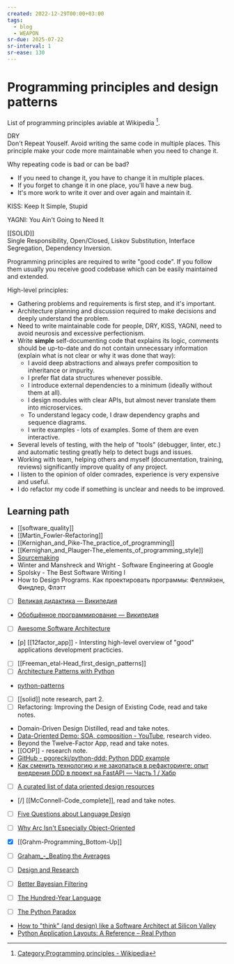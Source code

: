 ```yaml
---
created: 2022-12-29T00:00+03:00
tags:
  - blog
  - WEAPON
sr-due: 2025-07-22
sr-interval: 1
sr-ease: 130
---
```


# Programming principles and design patterns

List of programming principles aviable at Wikipedia [^1].

DRY
<br class="f">
Don't Repeat Youself. Avoid writing the same code in multiple places. This principle make your code more maintainable when you need to change it.

Why repeating code is bad or can be bad?
<br class="f">
- If you need to change it, you have to change it in multiple places.
- If you forget to change it in one place, you'll have a new bug.
- It's more work to write it over and over again and maintain it. <!--SR:!2025-08-01,1,130-->

KISS:<wbr class="f"> Keep It Simple, Stupid

YAGNI:<wbr class="f"> You Ain't Going to Need It

[[SOLID]]
<br class="f">
Single Responsibility, Open/Closed, Liskov Substitution, Interface Segregation, Dependency Inversion.

Programming principles are required to write "good code". If you follow them usually you receive good codebase which can be easily maintained and extended.

High-level principles:

- Gathering problems and requirements is first step, and it's important.
- Architecture planning and discussion required to make decisions and deeply understand the problem.
- Need to write maintainable code for people, DRY, KISS, YAGNI, need to avoid neurosis and excessive perfectionism.
- Write **simple** self-documenting code that explains its logic, comments should be up-to-date and do not contain unnecessary information (explain what is not clear or why it was done that way):
  - I avoid deep abstractions and always prefer composition to inheritance or impurity.
  - I prefer flat data structures whenever possible.
  - I introduce external dependencies to a minimum (ideally without them at all).
  - I design modules with clear APIs, but almost never translate them into microservices.
  - To understand legacy code, I draw dependency graphs and sequence diagrams.
  - I write examples - lots of examples. Some of them are even interactive.
- Several levels of testing, with the help of "tools" (debugger, linter, etc.) and automatic testing greatly help to detect bugs and issues.
- Working with team, helping others and myself (documentation, training, reviews) significantly improve quality of any project.
- I listen to the opinion of older comrades, experience is very expensive and useful.
- I do refactor my code if something is unclear and needs to be improved.

## Learning path

- [[software_quality]]
- [[Martin_Fowler-Refactoring]]
- [[Kernighan_and_Pike-The_practice_of_programming]]
- [[Kernighan_and_Plauger-The_elements_of_programming_style]]
- [Sourcemaking](https://sourcemaking.com/)
- Winter and Manshreck and Wright - Software Engineering at Google
- Spolsky - The Best Software Writing I
- How to Design Programs. Как проектировать программы: Фелляйзен, Финдлер, Флэтт
- [ ] [Великая дидактика — Википедия](https://ru.wikipedia.org/wiki/%D0%92%D0%B5%D0%BB%D0%B8%D0%BA%D0%B0%D1%8F_%D0%B4%D0%B8%D0%B4%D0%B0%D0%BA%D1%82%D0%B8%D0%BA%D0%B0)
- [Обобщённое программирование — Википедия](https://ru.wikipedia.org/wiki/%D0%9E%D0%B1%D0%BE%D0%B1%D1%89%D1%91%D0%BD%D0%BD%D0%BE%D0%B5_%D0%BF%D1%80%D0%BE%D0%B3%D1%80%D0%B0%D0%BC%D0%BC%D0%B8%D1%80%D0%BE%D0%B2%D0%B0%D0%BD%D0%B8%D0%B5)
- [ ] [Awesome Software Architecture](https://awesome-architecture.com/)
- [p] [[12factor_app]] - Intersting high-level overview of "good" applications development practicies.
- [ ] [[Freeman_etal-Head_first_design_patterns]]
- [ ] [Architecture Patterns with Python](https://www.cosmicpython.com/book/preface.html)
- [python-patterns](https://github.com/faif/python-patterns)
- [ ] [[solid]] note research, part 2.
- [ ] Refactoring: Improving the Design of Existing Code, read and take notes.
- Domain-Driven Design Distilled, read and take notes.
- [Data-Oriented Demo: SOA, composition - YouTube](https://www.youtube.com/watch?v=ZHqFrNyLlpA), research video.
- Beyond the Twelve-Factor App, read and take notes.
- [[OOP]] - research note.
- [GitHub - pgorecki/python-ddd: Python DDD example](https://github.com/pgorecki/python-ddd)
- [Как сменить технологию и не закопаться в рефакторинге: опыт внедрения DDD в проект на FastAPI — Часть 1 / Хабр](https://habr.com/ru/articles/833720/)
- [ ] [A curated list of data oriented design resources](https://github.com/dbartolini/data-oriented-design)
- [/] [[McConnell-Code_complete]], read and take notes.
- [ ] [Five Questions about Language Design](https://paulgraham.com/langdes.html)
- [ ] [Why Arc Isn't Especially Object-Oriented](https://paulgraham.com/noop.html)

- [x] [[Grahm-Programming_Bottom-Up]]
- [ ] [Graham_-_Beating the Averages](https://paulgraham.com/avg.html)
- [ ] [Design and Research](https://paulgraham.com/desres.html)
- [ ] [Better Bayesian Filtering](https://paulgraham.com/better.html)
- [ ] [The Hundred-Year Language](https://paulgraham.com/hundred.html)
- [ ] [The Python Paradox](https://paulgraham.com/pypar.html)
- [How to "think" (and design) like a Software Architect at Silicon Valley](https://www.youtube.com/watch?v=mCM6QVHD08c)
- [Python Application Layouts: A Reference – Real Python](https://realpython.com/python-application-layouts/)

[^1]: [Category:Programming principles - Wikipedia](https://en.wikipedia.org/wiki/Category:Programming_principles)
